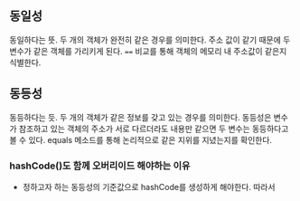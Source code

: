 ## 동일성
동일하다는 뜻. 두 개의 객체가 완전히 같은 경우를 의미한다. 주소 값이 같기 때문에 두 변수가 같은 객체를 가리키게 된다.
`==` 비교를 통해 객체의 메모리 내 주소값이 같은지 식별한다.
## 동등성
동등하다는 듯. 두 개의 객체가 같은 정보를 갖고 있는 경우를 의미한다. 동등성은 변수가 참조하고 있는 객체의 주소가 서로 다르더라도 내용만 같으면 두 변수는 동등하다고 볼 수 있다. 
equals 메소드를 통해 논리적으로 같은 지위를 지녔는지를 확인한다.

### hashCode()도 함께 오버리이드 해야하는 이유
- 정하고자 하는 동등성의 기준값으로 hashCode를 생성하게 해야한다. 
	따라서 